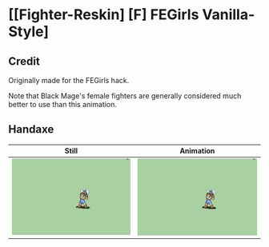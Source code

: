 # [\[Fighter-Reskin\] \[F\] FEGirls Vanilla-Style]

## Credit

Originally made for the FEGirls hack.

Note that Black Mage's female fighters are generally considered much better to use than this animation.
	
## Handaxe

| Still | Animation |
| :---: | :-------: |
| ![Handaxe still](./Handaxe_000.png) | ![Handaxe animation](./Handaxe.gif) |
